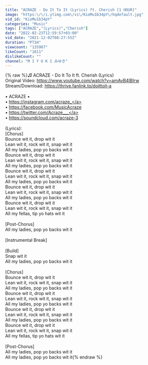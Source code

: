 ```yaml
---
title: "ACRAZE - Do It To It (Lyrics) ft. Cherish [1 HOUR]"
image: "https:\/\/i.ytimg.com\/vi\/KioMu1b34pY\/hqdefault.jpg"
vid_id: "KioMu1b34pY"
categories: "Music"
tags: ["ACRAZE","(Lyrics)","Cherish"]
date: "2022-02-23T12:59:57+03:00"
vid_date: "2021-12-02T08:27:55Z"
duration: "PT1H"
viewcount: "135987"
likeCount: "1811"
dislikeCount: ""
channel: "M I Y U K I みゆき"
---
```

{% raw %}♫ ACRAZE - Do It To It ft. Cherish (Lyrics)<br />Original Video: <a rel="nofollow" target="blank" href="https://www.youtube.com/watch?v=amAvB4IBIrw">https://www.youtube.com/watch?v=amAvB4IBIrw</a><br />Stream/Download: <a rel="nofollow" target="blank" href="https://thrive.fanlink.to/doittoit-a">https://thrive.fanlink.to/doittoit-a</a><br /><br />• ACRAZE •<br />• <a rel="nofollow" target="blank" href="https://instagram.com/acraze_">https://instagram.com/acraze_</a><br />• <a rel="nofollow" target="blank" href="https://facebook.com/MusicAcraze">https://facebook.com/MusicAcraze</a><br />• <a rel="nofollow" target="blank" href="https://twitter.com/Acraze___">https://twitter.com/Acraze___</a><br />• <a rel="nofollow" target="blank" href="https://soundcloud.com/acraze-3">https://soundcloud.com/acraze-3</a><br /><br />(Lyrics):<br />[Chorus]<br />Bounce wit it, drop wit it<br />Lean wit it, rock wit it, snap wit it<br />All my ladies, pop yo backs wit it<br />Bounce wit it, drop wit it<br />Lean wit it, rock wit it, snap wit it<br />All my ladies, pop yo backs wit it<br />Bounce wit it, drop wit it<br />Lean wit it, rock wit it, snap wit it<br />All my ladies, pop yo backs wit it<br />Bounce wit it, drop wit it<br />Lean wit it, rock wit it, snap wit it<br />All my ladies, pop yo backs wit it<br />Bounce wit it, drop wit it<br />Lean wit it, rock wit it, snap wit it<br />All my fellas, tip yo hats wit it<br /><br />[Post-Chorus]<br />All my ladies, pop yo backs wit it<br /><br />[Instrumental Break]<br /><br />[Build]<br />Snap wit it<br />All my ladies, pop yo backs wit it<br /><br />[Chorus]<br />Bounce wit it, drop wit it<br />Lean wit it, rock wit it, snap wit it<br />All my ladies, pop yo backs wit it<br />Bounce wit it, drop wit it<br />Lean wit it, rock wit it, snap wit it<br />All my ladies, pop yo backs wit it<br />Bounce wit it, drop wit it<br />Lean wit it, rock wit it, snap wit it<br />All my ladies, pop yo backs wit it<br />Bounce wit it, drop wit it<br />Lean wit it, rock wit it, snap wit it<br />All my fellas, tip yo hats wit it<br /><br />[Post-Chorus]<br />All my ladies, pop yo backs wit it<br />All my ladies, pop yo backs wit it{% endraw %}
